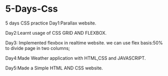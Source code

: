 # 5-Days-Css
5 days CSS practice
Day1:Parallax website.

Day2:Learnt usage of CSS GRID AND FLEXBOX.

Day3: Implemented flexbox in realtime website.
we can use flex basis:50% to divide page in two columns;

Day4:Made Weather application with HTML,CSS  and JAVASCRIPT.

Day5:Made a Simple HTML AND CSS website.
